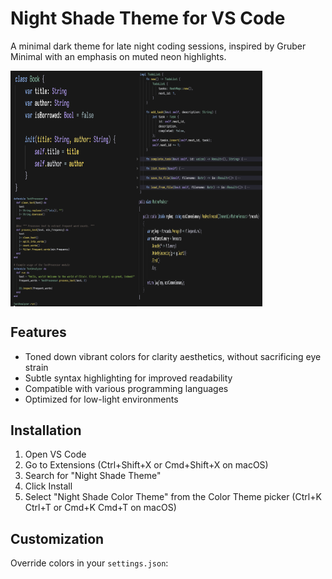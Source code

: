 # Night Shade Theme for VS Code

A minimal dark theme for late night coding sessions, inspired by Gruber Minimal with an emphasis on muted neon highlights.

<div style="display: flex; flex-wrap: row; flex-gap: 8px;">
  <img src="code-examples/screenshots/screenshot1.png" alt="Screenshot 1" style="width: 40%;">
  <img src="code-examples/screenshots/screenshot2.png" alt="Screenshot 2" style="width: 40%;">
</div>

<div style="display: flex; flex-wrap: row; flex-gap: 8px;">
  <img src="code-examples/screenshots/screenshot3.png" alt="Screenshot 3"  style="width: 40%;">
  <img src="code-examples/screenshots/screenshot4.png" alt="Screenshot 4"  style="width: 40%;">
</div>

## Features

- Toned down vibrant colors for clarity aesthetics, without sacrificing eye strain
- Subtle syntax highlighting for improved readability
- Compatible with various programming languages
- Optimized for low-light environments

## Installation

1. Open VS Code
2. Go to Extensions (Ctrl+Shift+X or Cmd+Shift+X on macOS)
3. Search for "Night Shade Theme"
4. Click Install
5. Select "Night Shade Color Theme" from the Color Theme picker (Ctrl+K Ctrl+T or Cmd+K Cmd+T on macOS)

## Customization

Override colors in your `settings.json`:
